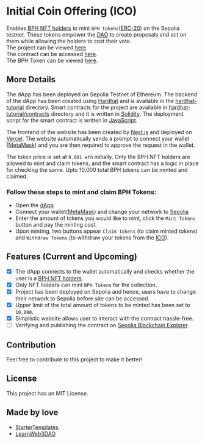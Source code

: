 # Initial Coin Offering (ICO)

Enables [BPH NFT holders](https://sepolia.etherscan.io/token/0xe68efffb7cad10c0add9522055c4c9f2ee0e2393#balances) to mint `BPH tokens`([ERC-20](https://ethereum.org/en/developers/docs/standards/tokens/erc-20/)) on the Sepolia testnet. These tokens empower the [DAO](https://dao-omega-teal.vercel.app/) to create proposals and act on them while allowing the holders to cast their vote. <br />
The project can be viewed [here](https://ico-two-henna.vercel.app/). <br />
The contract can be accessed [here](https://sepolia.etherscan.io/address/0x27357ef37b72726dbd6a15b9f5e9ba9729327fcd). <br />
The BPH Token can be viewed [here](https://sepolia.etherscan.io/token/0x27357ef37b72726dbd6a15b9f5e9ba9729327fcd).

## More Details

The dApp has been deployed on Sepolia Testnet of Ethereum. The backend of the dApp has been created using [Hardhat](https://hardhat.org/) and is available in the [hardhat-tutorial](https://github.com/Tanmay-Bhatnagar-03/ICO/tree/main/hardhat-tutorial) directory. Smart contracts for the project are available in [hardhat-tutorial/contracts](https://github.com/Tanmay-Bhatnagar-03/ICO/tree/main/hardhat-tutorial/contracts) directory and it is written in [Solidity](https://soliditylang.org/). The deployment script for the smart contract is written in [JavaScript](https://developer.mozilla.org/en-US/docs/Web/javascript). <br />

The frontend of the website has been created by [Next.js](https://nextjs.org/) and deployed on [Vercel](https://vercel.com/). The website automatically sends a prompt to connect your wallet ([MetaMask](https://metamask.io/)) and you are then required to approve the request in the wallet.<br />

The token price is set at `0.001 eth` initially. Only the BPH NFT holders are allowed to mint and claim tokens, and the smart contract has a logic in place for checking the same. Upto 10,000 total BPH tokens can be minted and claimed.<br />

### Follow these steps to mint and claim BPH Tokens:
- Open the [dApp](https://ico-two-henna.vercel.app/)
- Connect your wallet([MetaMask](https://metamask.io/)) and change your network to [Sepolia](https://sepolia.dev/)
- Enter the amount of tokens you would like to mint, click the `Mint Tokens` button and pay the minting cost.
- Upon minting, two buttons appear `Claim Tokens` (to claim minted tokens) and `Withdraw Tokens` (to withdraw your tokens from the [ICO](https://www.investopedia.com/terms/i/initial-coin-offering-ico.asp#:~:text=Initial%20coin%20offerings%20(ICOs)%20are,have%20yielded%20returns%20for%20investors.)). 

## Features (Current and Upcoming)

- [x] The dApp connects to the wallet automatically and checks whether the user is a [BPH NFT holders](https://sepolia.etherscan.io/token/0xe68efffb7cad10c0add9522055c4c9f2ee0e2393#balances).
- [x] Only NFT holders can mint `BPH Tokens` for the collection.
- [x] Project has been deployed on Sepolia and hence, users have to change their network to Sepolia before site can be accessed.
- [x] Upper limit of the total amount of tokens to be minted has been set to `10,000`.
- [x] Simplistic website allows user to interact with the contract hassle-free.
- [ ] Verifying and publishing the contract on [Sepolia Blockchain Explorer](https://sepolia.etherscan.io/).

## Contribution

Feel free to contribute to this project to make it better!

## License

This project has an MIT License.

## Made by love

- [StarterTemplates](https://twitter.com/startertemp)
- [LearnWeb3DAO](https://learnweb3.io)
